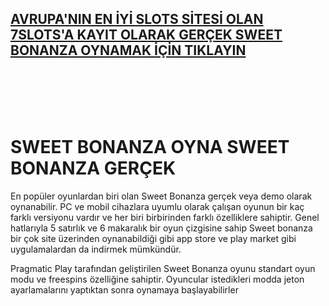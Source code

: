 ## [**AVRUPA'NIN EN İYİ SLOTS SİTESİ OLAN 7SLOTS'A KAYIT OLARAK GERÇEK SWEET BONANZA OYNAMAK İÇİN TIKLAYIN**](https://cutt.ly/EeEXltiX)

<br>
<br>
<br>
<br>

# SWEET BONANZA OYNA SWEET BONANZA GERÇEK

En popüler oyunlardan biri olan Sweet Bonanza gerçek veya demo olarak oynanabilir. PC ve mobil cihazlara uyumlu olarak çalışan oyunun bir kaç farklı versiyonu vardır ve her biri birbirinden farklı özelliklere sahiptir. Genel hatlarıyla 5 satırlık ve  6 makaralık bir oyun çizgisine sahip Sweet bonanza bir çok site üzerinden oynanabildiği gibi app store ve play market gibi uygulamalardan da indirmek mümkündür.

Pragmatic Play tarafından geliştirilen Sweet Bonanza oyunu standart oyun modu ve freespins özelliğine sahiptir. Oyuncular istedikleri modda jeton ayarlamalarını yaptıktan sonra oynamaya başlayabilirler

